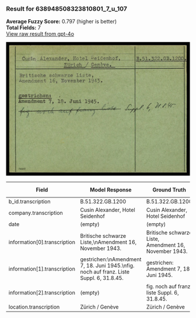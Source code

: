 ### Result for 638948508323810801_7_u_107
**Average Fuzzy Score:** 0.797 (higher is better)<br>
**Total Fields:** 7<br>
[View raw result from gpt-4o](https://github.com/RISE-UNIBAS/humanities_data_benchmark/blob/main/results/2025-10-24/T0305/request_T0305_638948508323810801_7_u_107.json)

<img src="https://github.com/RISE-UNIBAS/humanities_data_benchmark/blob/main/benchmarks/blacklist/images/638948508323810801_7_u_107.jpg?raw=true" alt="638948508323810801_7_u_107" width="600px">

| Field | Model Response | Ground Truth | Fuzzy Score | Match |
|-------|----------------|--------------|-------------|-------|
| b_id.transcription | B.51.322.GB.1200 | B.51.322.GB.1200 | 1.000 | ✅ |
| company.transcription | Cusin Alexander, Hotel Seidenhof | Cusin Alexander, Hotel Seidenhof | 1.000 | ✅ |
| date | (empty) | (empty) | 1.000 | ✅ |
| information[0].transcription | Britische schwarze Liste,\nAmendment 16, November 1943. | Britische schwarze Liste,<br>Amendment 16, November 1943. | 0.972 | ✅ |
| information[1].transcription | gestrichen:\nAmendment 7, 18. Juni 1945.\nfig. noch auf franz. Liste Suppl. 6, 31.8.45. | gestrichen:<br>Amendment 7, 18. Juni 1945. | 0.603 | ❌ |
| information[2].transcription | (empty) | fig. noch auf franz. liste Suppl. 6, 31.8.45. | 0.000 | ❌ |
| location.transcription | Zürich / Genève | Zürich / Genève | 1.000 | ✅ |
